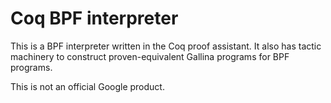 # Coq BPF interpreter

This is a BPF interpreter written in the Coq proof assistant. It also has
tactic machinery to construct proven-equivalent Gallina programs for BPF
programs.

This is not an official Google product.
